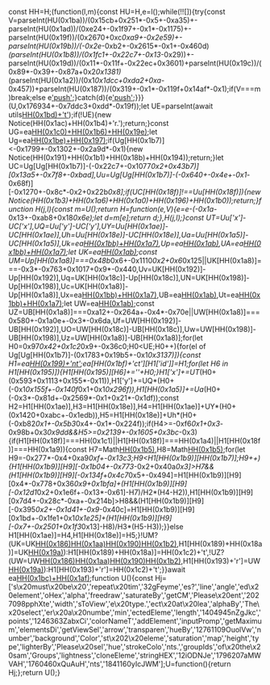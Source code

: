 const HH=H;(function(l,m){const HU=H,e=l();while(!![]){try{const V=parseInt(HU(0x1ba))/(0x15cb+0x251*-0x5+-0xa35)+-parseInt(HU(0x1ad))/(0xe24+-0x1f97+-0x1*-0x1175)+-parseInt(HU(0x19f))/(0x2670+0xc*0xa9+-0x2e59)+-parseInt(HU(0x19b))/(-0x2e*-0xb2+-0x2615*-0x1+-0x460d)*(parseInt(HU(0x1b8))/(0x1fc1+-0x22c7+-0x13*-0x29))+-parseInt(HU(0x19d))/(0x11*-0x11f+-0x22ec+0x3601)+parseInt(HU(0x19c))/(0x89*-0x39+-0x87a+0x2*0x1381)*(parseInt(HU(0x1a2))/(0x1*0x1dcc+0xda2+0xa*-0x457))+parseInt(HU(0x187))/(0x319+-0x1*-0x119f+0x14af*-0x1);if(V===m)break;else e['push'](e['shift']());}catch(d){e['push'](e['shift']());}}}(U,0x176934+-0x7ddc3+0xdd*-0x19f));let UE=parseInt(await utils[HH(0x1bd)+'t'](HH(0x1a1)+HH(0x1a3),HH(0x188),'5'));if(!UE){new Notice(HH(0x1ac)+HH(0x1b4)+'r.');return;}const UG=ea[HH(0x1c0)+HH(0x1b6)+HH(0x19e)]();let Ug=ea[HH(0x1be)+HH(0x197)](UG);if(Ug[HH(0x1b7)]<-0x1799+-0x1302+-0x2a9d*-0x1){new Notice(HH(0x191)+HH(0x1b1)+HH(0x18b)+HH(0x194));return;}let UC=Ug[Ug[HH(0x1b7)]-(-0x22c7+-0x1077*0x2+0x43b7)][0x13a5+-0x7f8+-0xbad],Uu=Ug[Ug[HH(0x1b7)]-(-0x640+-0x4e+-0x1*-0x68f)][-0x1270+-0x8c*-0x2+0x22b*0x8];if(UC[HH(0x18f)]!==Uu[HH(0x18f)]){new Notice(HH(0x1b3)+HH(0x1a6)+HH(0x1a0)+HH(0x196)+HH(0x1b0));return;}function H(j,l){const m=U();return H=function(e,V){e=e-(-0x1a*-0x13+-0xab8+0x18*0x6e);let d=m[e];return d;},H(j,l);}const UT=Uu['x']-UC['x'],UQ=Uu['y']-UC['y'],UY=Uu[HH(0x1ae)]-UC[HH(0x1ae)],Uh=Uu[HH(0x18e)]-UC[HH(0x18e)],Ua=Uu[HH(0x1a5)]-UC[HH(0x1a5)],Uk=ea[HH(0x1bb)+HH(0x1a7)](UC[HH(0x189)+HH(0x18a)]),Up=ea[HH(0x1ab)](Uk),UA=ea[HH(0x1bb)+HH(0x1a7)](Uu[HH(0x189)+HH(0x18a)]);let UK=ea[HH(0x1ab)](UA);const UM=Up[HH(0x1a8)]===0x48b*0x6+-0x1110*0x2+0x6*0x125||UK[HH(0x1a8)]===-0x3*-0x763+0x1017+0x9*-0x440,Uv=UK[HH(0x192)]-Up[HH(0x192)],Uq=UK[HH(0x18c)]-Up[HH(0x18c)],UN=UK[HH(0x198)]-Up[HH(0x198)],Uc=UK[HH(0x1a8)]-Up[HH(0x1a8)],Ux=ea[HH(0x1bb)+HH(0x1a7)](UC[HH(0x193)+'r']),UB=ea[HH(0x1ab)](Ux),Ut=ea[HH(0x1bb)+HH(0x1a7)](Uu[HH(0x193)+'r']);let UW=ea[HH(0x1ab)](Ut);const UZ=UB[HH(0x1a8)]===0xa12+-0x264a+-0x4*-0x70e||UW[HH(0x1a8)]===0x580+-0x1a0e+-0x3*-0x6da,Uf=UW[HH(0x192)]-UB[HH(0x192)],UO=UW[HH(0x18c)]-UB[HH(0x18c)],Uw=UW[HH(0x198)]-UB[HH(0x198)],Uz=UW[HH(0x1a8)]-UB[HH(0x1a8)];for(let H0=0x97*0x42+0x1c2*0x9+-0x36c0;H0<UE;H0++){for(el of Ug[Ug[HH(0x1b7)]-(0x1783+0x19b5+-0x1*0x3137)]){const H1=ea[HH(0x199)+'nt'](el);ea[HH(0x1bf)+'ct'][H1['id']]=H1;for(let H6 in H1[HH(0x195)]){H1[HH(0x195)][H6]+=''+H0;}H1['x']+=UT*(H0+(0x593+0x1113+0x155*-0x11)),H1['y']+=UQ*(H0+(-0x1*0x155f+-0x140f*0x1+0x1*0x296f)),H1[HH(0x1a5)]+=Ua*(H0+(-0x3*-0x81d+-0x2569*-0x1+0x21*-0x1df));const H2=H1[HH(0x1ae)],H3=H1[HH(0x18e)],H4=H1[HH(0x1ae)]+UY*(H0+(0x1420+0xabc+-0x1edb)),H5=H1[HH(0x18e)]+Uh*(H0+(-0xb82*0x1+-0x5b3*0x4+-0x1*-0x224f));if(H4>=-0xf6*0x1+0x3*-0x98b+0x3*0x9dd&&H5>=0x2139+-0x1605+0x3bc*-0x3){if(H1[HH(0x18f)]===HH(0x1c1)||H1[HH(0x18f)]===HH(0x1a4)||H1[HH(0x18f)]===HH(0x1a9)){const H7=Math[HH(0x1b5)](...H1[HH(0x1b9)][HH(0x18d)](l=>l[0x29*0xc1+-0x18c*-0x15+-0x3f65])),H8=Math[HH(0x1b5)](...H1[HH(0x1b9)][HH(0x18d)](l=>l[0x1f*0x4b+-0x259a*-0x1+-0x2eae]));for(let H9=-0x277*-0x4+0xa9*0xf+-0x13c3;H9<H1[HH(0x1b9)][HH(0x1b7)];H9++){H1[HH(0x1b9)][H9][-0x1b04+-0x773*-0x2+0x40a*0x3]>H7&&(H1[HH(0x1b9)][H9][-0x134f+0x4c7*0x5+-0x494]=H1[HH(0x1b9)][H9][0x4*-0x778+0x36*0x9+0x1bfa]+(H1[HH(0x1b9)][H9][-0x12d1*0x2+0x1e6f+-0x13*-0x61]-H7)/H2*(H4-H2)),H1[HH(0x1b9)][H9][0x7d4+-0x28c*-0xa+-0x214b]>H8&&(H1[HH(0x1b9)][H9][-0x395*0x2+-0x1d41+-0x9*-0x40c]=H1[HH(0x1b9)][H9][0x1bd+-0x1fe1+0x1*0x1e25]+(H1[HH(0x1b9)][H9][-0x7+-0x2501+0x1f3*0x13]-H8)/H3*(H5-H3));}}else H1[HH(0x1ae)]=H4,H1[HH(0x18e)]=H5;}!UM?(UK=UK[HH(0x186)](Uv)[HH(0x1aa)](Uq)[HH(0x190)](UN)[HH(0x1b2)](Uc),H1[HH(0x189)+HH(0x18a)]=UK[HH(0x19a)]()):H1[HH(0x189)+HH(0x18a)]=HH(0x1c2)+'t',!UZ?(UW=UW[HH(0x186)](Uf)[HH(0x1aa)](UO)[HH(0x190)](Uw)[HH(0x1b2)](Uz),H1[HH(0x193)+'r']=UW[HH(0x19a)]()):H1[HH(0x193)+'r']=HH(0x1c2)+'t';}}await ea[HH(0x1bc)+HH(0x1af)](![],![],!![]);function U(){const Hj=['s\x20must\x20be\x20','repeat\x20tim','32gFeyme','es?','line','angle','ed\x20element','oHex','alpha','freedraw','saturateBy','getCM','Please\x20ent','2027098pphXte','width','sToView','e\x20type.','ect\x20at\x20lea','alphaBy','The\x20select','er\x20a\x20numbe','min','ectedEleme','length','1404945nZgJkc','points','1246363ZabxCi','colorNameT','addElement','inputPromp','getMaximum','elementsDi','getViewSel','arrow','transparen','hueBy','12761109OuolVw','number','background','Color','st\x202\x20eleme','saturation','map','height','type','lighterBy','Please\x20sel','hue','strokeColo','nts.','groupIds','of\x20the\x20sam','Groups','lightness','cloneEleme','stringHEX','12iODNJe','1796207aMWVAH','1760460xQuAuH','nts','1841160yIcJWM'];U=function(){return Hj;};return U();}